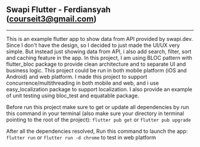 ## Swapi Flutter - Ferdiansyah (courseit3@gmail.com)
----------------------------------------------------

This is an example flutter app to show data from API provided by swapi.dev. Since I don't have the design, so I decided to just made the UI/UX very simple.
But instead just showing data from API, i also add search, filter, sort and caching feature in the app. 
In this project, I am using BLOC pattern with flutter_bloc package to provide clean architecture and to separate UI and business logic.
This project could be run in both mobile platform (iOS and Android) and web platform.
I made this project to support concurrence/multithreading in both mobile and web, and i use easy_localization package to support localization.
I also provide an example of unit testing using bloc_test and equatable package.

Before run this project make sure to get or update all dependencies by run this command in your terminal
(also make sure your directory in terminal pointing to the root of the project):
`flutter pub get` or `flutter pub upgrade`

After all the dependencies resolved, Run this command to launch the app:
`flutter run` or `flutter run -d chrome` to test in web platform
